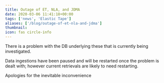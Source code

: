 ```yaml
---
title: Outage of ET, NLA, and JDMA
date: 2020-03-06 11:41:18+00:00
tags: ['news', 'Elastic Tape']
aliases: ['/blog/outage-of-et-nla-and-jdma']
thumbnail: 
icon: fas circle-info
---
```


There is a problem with the DB underlying these that is currently being investigated.


Data ingestions have been paused and will be restarted once the problem is dealt with; however current retrievals are likely to need restarting.


Apologies for the inevitable inconvenience


